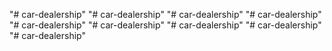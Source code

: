 "# car-dealership" 
"# car-dealership" 
"# car-dealership" 
"# car-dealership" 
"# car-dealership" 
"# car-dealership" 
"# car-dealership" 
"# car-dealership" 
"# car-dealership" 
